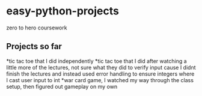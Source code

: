 # easy-python-projects
zero to hero coursework
## Projects so far
*tic tac toe that I did independently
*tic tac toe that I did after watching a little more of the lectures, 
not sure what they did to verify input cause I didnt finish the lectures 
and instead used error handling to ensure integers where I cast user input to int
*war card game, I watched my way through the class setup, then figured out gameplay on my own
